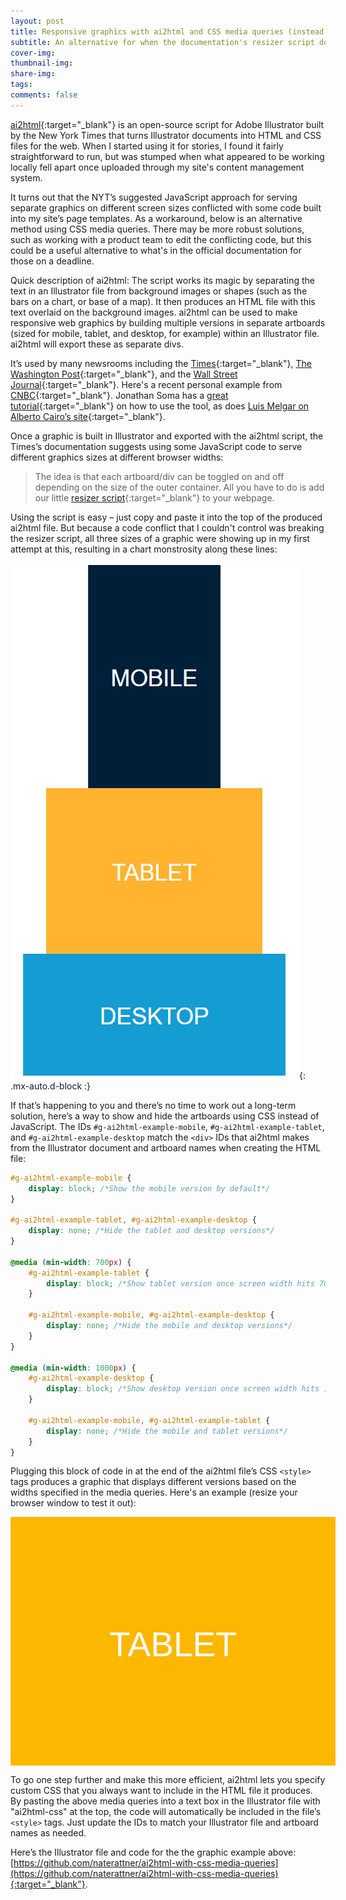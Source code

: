 ```yaml
---
layout: post
title: Responsive graphics with ai2html and CSS media queries (instead of JavaScript)
subtitle: An alternative for when the documentation's resizer script doesn’t play nicely with your website
cover-img: 
thumbnail-img: 
share-img: 
tags: 
comments: false
---
```


[ai2html](http://ai2html.org/){:target="_blank"} is an open-source script for Adobe Illustrator built by the New York Times that turns Illustrator documents into HTML and CSS files for the web. When I started using it for stories, I found it fairly straightforward to run, but was stumped when what appeared to be working locally fell apart once uploaded through my site's content management system. 

It turns out that the NYT’s suggested JavaScript approach for serving separate graphics on different screen sizes conflicted with some code built into my site’s page templates. As a workaround, below is an alternative method using CSS media queries. There may be more robust solutions, such as working with a product team to edit the conflicting code, but this could be a useful alternative to what's in the official documentation for those on a deadline.

Quick description of ai2html: The script works its magic by separating the text in an Illustrator file from background images or shapes (such as the bars on a chart, or base of a map). It then produces an HTML file with this text overlaid on the background images. ai2html can be used to make responsive web graphics by building multiple versions in separate artboards (sized for mobile, tablet, and desktop, for example) within an Illustrator file. ai2html will export these as separate divs.

It’s used by many newsrooms including the [Times](https://www.nytimes.com/interactive/2021/12/07/business/omicron-stock-market-covid.html){:target="_blank"}, [The Washington Post](https://www.washingtonpost.com/health/interactive/2022/omicron-comparison-cases-deaths-hospitalizations/){:target="_blank"}, and the [Wall Street Journal](https://www.wsj.com/articles/cloth-face-mask-omicron-11640984082){:target="_blank"}. Here's a recent personal example from [CNBC](https://www.cnbc.com/2021/12/09/covid-relief-bills-us-has-spent-most-of-coronavirus-aid-money.html){:target="_blank"}. Jonathan Soma has a [great tutorial](https://www.youtube.com/watch?v=6YkL6TCyxws){:target="_blank"} on how to use the tool, as does [Luis Melgar on Alberto Cairo’s site](http://www.thefunctionalart.com/p/instructors-guide.html){:target="_blank"}. 

Once a graphic is built in Illustrator and exported with the ai2html script, the Times’s documentation suggests using some JavaScript code to serve different graphics sizes at different browser widths:

>The idea is that each artboard/div can be toggled on and off depending on the size of the outer container. All you have to do is add our little [resizer script](https://github.com/newsdev/ai2html/blob/gh-pages/_includes/resizer-script.html){:target="_blank"} to your webpage.

Using the script is easy – just copy and paste it into the top of the produced ai2html file. But because a code conflict that I couldn't control was breaking the resizer script, all three sizes of a graphic were showing up in my first attempt at this, resulting in a chart monstrosity along these lines:

![Mobile, tablet, and desktop images all shown at once](/assets/img/posts/2022-01-17/three_images_stacked.png){: .mx-auto.d-block :}

If that’s happening to you and there’s no time to work out a long-term solution, here’s a way to show and hide the artboards using CSS instead of JavaScript. The IDs ```#g-ai2html-example-mobile```, ```#g-ai2html-example-tablet```, and ```#g-ai2html-example-desktop``` match the ```<div>``` IDs that ai2html makes from the Illustrator document and artboard names when creating the HTML file:

```css
#g-ai2html-example-mobile {
	display: block; /*Show the mobile version by default*/
}

#g-ai2html-example-tablet, #g-ai2html-example-desktop {
	display: none; /*Hide the tablet and desktop versions*/
}

@media (min-width: 700px) {
	#g-ai2html-example-tablet {
		display: block; /*Show tablet version once screen width hits 700px*/
	}

	#g-ai2html-example-mobile, #g-ai2html-example-desktop {
		display: none; /*Hide the mobile and desktop versions*/
	}
}

@media (min-width: 1000px) {
	#g-ai2html-example-desktop {
		display: block; /*Show desktop version once screen width hits 1000px*/
	}

	#g-ai2html-example-mobile, #g-ai2html-example-tablet {
		display: none; /*Hide the mobile and tablet versions*/
	}            
}
```

Plugging this block of code in at the end of the ai2html file’s CSS ```<style>``` tags produces a graphic that displays different versions based on the widths specified in the media queries. Here's an example (resize your browser window to test it out):

<!-- Generated by ai2html v0.102.0 - 2022-01-16 14:44 -->
<!-- ai file: ai2html-example.ai -->
<style media="screen,print">
	#g-ai2html-example-box ,
	#g-ai2html-example-box .g-artboard {
		margin:0 auto;
	}
	#g-ai2html-example-box p {
		margin:0;
	}
	#g-ai2html-example-box .g-aiAbs {
		position:absolute;
	}
	#g-ai2html-example-box .g-aiImg {
		position:absolute;
		top:0;
		display:block;
		width:100% !important;
	}
	#g-ai2html-example-box .g-aiSymbol {
		position: absolute;
		box-sizing: border-box;
	}
	#g-ai2html-example-box .g-aiPointText p { white-space: nowrap; }
	#g-ai2html-example-mobile {
		position:relative;
		overflow:hidden;
	}
	#g-ai2html-example-mobile p {
		font-family:arial,helvetica,sans-serif;
		line-height:66px;
		filter:alpha(opacity=100);
		-ms-filter:progid:DXImageTransform.Microsoft.Alpha(Opacity=100);
		opacity:1;
		letter-spacing:0em;
		font-size:55px;
		text-align:left;
		color:rgb(255,255,255);
		text-transform:none;
		padding-bottom:0;
		padding-top:0;
		mix-blend-mode:normal;
		font-style:normal;
		height:auto;
		position:static;
	}
	#g-ai2html-example-mobile .g-pstyle0 {
		text-align:center;
	}
	#g-ai2html-example-tablet {
		position:relative;
		overflow:hidden;
	}
	#g-ai2html-example-tablet p {
		font-family:arial,helvetica,sans-serif;
		line-height:66px;
		filter:alpha(opacity=100);
		-ms-filter:progid:DXImageTransform.Microsoft.Alpha(Opacity=100);
		opacity:1;
		letter-spacing:0em;
		font-size:55px;
		text-align:left;
		color:rgb(255,255,255);
		text-transform:none;
		padding-bottom:0;
		padding-top:0;
		mix-blend-mode:normal;
		font-style:normal;
		height:auto;
		position:static;
	}
	#g-ai2html-example-tablet .g-pstyle0 {
		text-align:center;
	}
	#g-ai2html-example-desktop {
		position:relative;
		overflow:hidden;
	}
	#g-ai2html-example-desktop p {
		font-family:arial,helvetica,sans-serif;
		line-height:66px;
		filter:alpha(opacity=100);
		-ms-filter:progid:DXImageTransform.Microsoft.Alpha(Opacity=100);
		opacity:1;
		letter-spacing:0em;
		font-size:55px;
		text-align:left;
		color:rgb(255,255,255);
		text-transform:none;
		padding-bottom:0;
		padding-top:0;
		mix-blend-mode:normal;
		font-style:normal;
		height:auto;
		position:static;
	}
	#g-ai2html-example-desktop .g-pstyle0 {
		text-align:center;
	}

	/* Custom CSS */
	/*CSS media queries to show different content at different screen widths*/
	#g-ai2html-example-mobile {
    	display: block; /*Show the mobile version by default*/
  	}
  	#g-ai2html-example-tablet, #g-ai2html-example-desktop {
    	display: none; /*Hide the tablet and desktop versions*/
  	}
  	@media (min-width: 700px) {
    	#g-ai2html-example-tablet {
    		display: block; /*Show the tablet version once screen width hits 700px*/
  		}
    	#g-ai2html-example-mobile, #g-ai2html-example-desktop {
      		display: none; /*Hide the mobile and desktop versions*/
    	}
  	}
	@media (min-width: 1000px) {
		#g-ai2html-example-desktop {
      		display: block; /*Show the desktop version once screen width hits 1000px*/
    	}
    	#g-ai2html-example-mobile, #g-ai2html-example-tablet {
      		display: none; /*Hide the mobile and tablet versions*/
    	}    	
  	}
  	/*End CSS media queries*/

</style>

<div id="g-ai2html-example-box" class="ai2html">

<!-- Artboard: mobile -->
<div id="g-ai2html-example-mobile" class="g-artboard" style="max-width: 318px;max-height: 535px" data-aspect-ratio="0.594" data-min-width="0" data-max-width="519">
<div style="padding: 0 0 168.3476% 0;"></div>
		<img id="g-ai2html-example-mobile-img" class="g-aiImg" alt="" src="/assets/img/posts/2022-01-17/ai2html-example-mobile.png"/>
		<div id="g-ai0-1" class="g-ai2html-settings g-aiAbs" style="top:44.8309%;left:49.9469%;margin-left:-33.0189%;width:66.0377%;">
			<p class="g-pstyle0">MOBILE</p>
		</div>
	</div>

<!-- Artboard: tablet -->
<div id="g-ai2html-example-tablet" class="g-artboard" style="width:520px; height:397.765753679212px;" data-aspect-ratio="1.307" data-min-width="520" data-max-width="629">
<div style=""></div>
		<img id="g-ai2html-example-tablet-img" class="g-aiImg" alt="" src="/assets/img/posts/2022-01-17/ai2html-example-tablet.png"/>
		<div id="g-ai1-1" class="g-ai2html-settings g-aiAbs" style="top:42.9901%;left:49.9985%;margin-left:-20.0962%;width:40.1923%;">
			<p class="g-pstyle0">TABLET</p>
		</div>
	</div>

<!-- Artboard: desktop -->
<div id="g-ai2html-example-desktop" class="g-artboard" style="width:630px; height:293.214565969573px;" data-aspect-ratio="2.149" data-min-width="630">
<div style=""></div>
		<img id="g-ai2html-example-desktop-img" class="g-aiImg" alt="" src="/assets/img/posts/2022-01-17/ai2html-example-desktop.png"/>
		<div id="g-ai2-1" class="g-ai2html-settings g-aiAbs" style="top:40.2436%;left:50.0117%;margin-left:-21.1905%;width:42.381%;">
			<p class="g-pstyle0">DESKTOP</p>
		</div>
	</div>

</div>

<!-- End ai2html - 2022-01-16 14:44 -->

To go one step further and make this more efficient, ai2html lets you specify custom CSS that you always want to include in the HTML file it produces. By pasting the above media queries into a text box in the Illustrator file with "ai2html-css" at the top, the code will automatically be included in the file’s ```<style>``` tags. Just update the IDs to match your Illustrator file and artboard names as needed.

Here’s the Illustrator file and code for the the graphic example above: [https://github.com/naterattner/ai2html-with-css-media-queries](https://github.com/naterattner/ai2html-with-css-media-queries){:target="_blank"}.